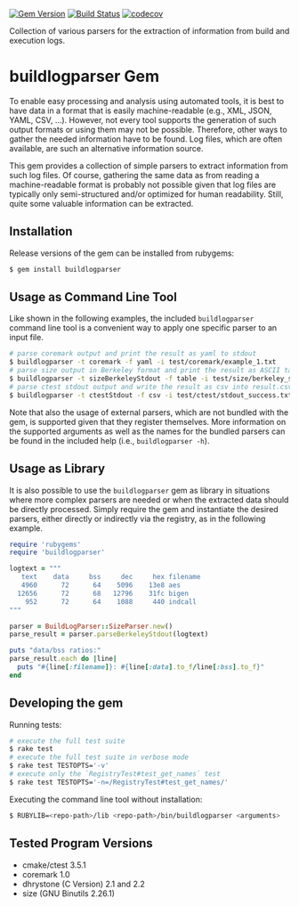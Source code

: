 [![Gem Version](https://badge.fury.io/rb/buildlogparser.svg)](https://rubygems.org/gems/buildlogparser)
[![Build Status](https://travis-ci.org/niosHD/buildlogparser.svg?branch=develop)](https://travis-ci.org/niosHD/buildlogparser)
[![codecov](https://codecov.io/gh/niosHD/buildlogparser/branch/develop/graph/badge.svg)](https://codecov.io/gh/niosHD/buildlogparser)

Collection of various parsers for the extraction of information from build and execution logs.

# buildlogparser Gem

To enable easy processing and analysis using automated tools, it is best to have data in a format that is easily machine-readable (e.g., XML, JSON, YAML, CSV, ...). However, not every tool supports the generation of such output formats or using them may not be possible. Therefore, other ways to gather the needed information have to be found. Log files, which are often available, are such an alternative information source.

This gem provides a collection of simple parsers to extract information from such log files. Of course, gathering the same data as from reading a machine-readable format is probably not possible given that log files are typically only semi-structured and/or optimized for human readability. Still, quite some valuable information can be extracted.

## Installation

Release versions of the gem can be installed from rubygems:

~~~bash
$ gem install buildlogparser
~~~

## Usage as Command Line Tool

Like shown in the following examples, the included `buildlogparser` command line tool is a convenient way to apply one specific parser to an input file.
~~~bash
# parse coremark output and print the result as yaml to stdout
$ buildlogparser -t coremark -f yaml -i test/coremark/example_1.txt
# parse size output in Berkeley format and print the result as ASCII table to stdout
$ buildlogparser -t sizeBerkeleyStdout -f table -i test/size/berkeley_stdout_multi_line.txt
# parse ctest stdout output and write the result as csv into result.csv
$ buildlogparser -t ctestStdout -f csv -i test/ctest/stdout_success.txt -o result.csv
~~~
Note that also the usage of external parsers, which are not bundled with the gem, is supported given that they register themselves. More information on the supported arguments as well as the names for the bundled parsers can be found in the included help (i.e., `buildlogparser -h`).

## Usage as Library

It is also possible to use the `buildlogparser` gem as library in situations where more complex parsers are needed or when the extracted data should be directly processed. Simply require the gem and instantiate the desired parsers, either directly or indirectly via the registry, as in the following example.

~~~ruby
require 'rubygems'
require 'buildlogparser'

logtext = """
   text	   data	    bss	    dec	    hex	filename
   4960	     72	     64	   5096	   13e8	aes
  12656	     72	     68	  12796	   31fc	bigen
    952	     72	     64	   1088	    440	indcall
"""

parser = BuildLogParser::SizeParser.new()
parse_result = parser.parseBerkeleyStdout(logtext)

puts "data/bss ratios:"
parse_result.each do |line|
  puts "#{line[:filename]}: #{line[:data].to_f/line[:bss].to_f}"
end
~~~

## Developing the gem

Running tests:
~~~bash
# execute the full test suite
$ rake test
# execute the full test suite in verbose mode
$ rake test TESTOPTS='-v'
# execute only the `RegistryTest#test_get_names` test
$ rake test TESTOPTS='-n=/RegistryTest#test_get_names/'
~~~

Executing the command line tool without installation:
~~~bash
$ RUBYLIB=<repo-path>/lib <repo-path>/bin/buildlogparser <arguments>
~~~

## Tested Program Versions

* cmake/ctest 3.5.1
* coremark 1.0
* dhrystone (C Version) 2.1 and 2.2
* size (GNU Binutils 2.26.1)
